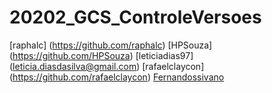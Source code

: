 # 20202_GCS_ControleVersoes
[raphalc] (https://github.com/raphalc)
[HPSouza] (https://github.com/HPSouza)
[leticiadias97] (leticia.diasdasilva@gmail.com)
[rafaelclaycon] (https://github.com/rafaelclaycon)
[Fernandossivano](https://github.com/FernandoSSilvano)


